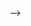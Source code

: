 <!-- ![header](https://raw.githubusercontent.com/larsroettig/larsroettig/master/images/Twitter_Header.jpg)


<p align="center">
  <a href="https://larsroettig.dev">
  <img src="https://img.shields.io/badge/-larsroettig.dev-%23000?logo=React&style=for-the-badge" alt="LarsRoettig.dev"/>
  </a>
  <a href="https://github.com/larsroettig?tab=followers">
    <img src="https://img.shields.io/github/followers/larsroettig?label=Followers&logo=GitHub&style=for-the-badge" alt="GitHub badge" />
  </a>
  <a href="http://twitter.com/larsroettig">
    <img src="https://img.shields.io/twitter/follow/larsroettig?label=Twitter&logo=twitter&style=for-the-badge" />
  </a>
  <a href="http://youtube.com/LarsRoettig?sub_confirmation=1">
    <img src="https://img.shields.io/youtube/channel/views/UChc7jbOW4s_DRyS56zwD-cQ??label=YouTube&logo=YouTube&style=for-the-badge" />
  </a>
</p>

## Hi there,

I develop Magento Projects as Software Engineer at TechDivision GmbH.Over 10 years of development experience working with different clients over the world. 
As Magento PWA Studio Maintainer i try help with any problem or feature request.
In my Free time I really like to bask in nature’s glory right here in the south of Bavaria. 
I also like cycling, hiking or sometimes just relax somewhere to free the mind and gain new ideas.

## Languages 📝
<img
     src="https://github-readme-stats.vercel.app/api/top-langs/?username=larsroettig&layout=compact&theme=tokyonight"
     />
     
## Contribution Graph 📊
<p align="center">
  <img width="48%" src="https://github-readme-stats.vercel.app/api?username=larsroettig&show_icons=true&theme=tokyonight" />
  <img width="48%" src="https://github-readme-streak-stats.herokuapp.com/?user=larsroettig&theme=tokyonight" /> -->



<!-- ## Hi there 👋 I'm a backend developer

<a href="https://t.me/uudfa57">
  <img align="left" alt="Telegram" width="22px" src="https://camo.githubusercontent.com/5c1975da7d9ab735ceb71c57b6c7e48ff3e08ca4/68747470733a2f2f6564656e742e6769746875622e696f2f537570657254696e7949636f6e732f696d616765732f7376672f74656c656772616d2e737667">
</a>
<a href="https://discord.gg/kloveazaks#4117">
  <img align="left" alt="Discord" width="22px" src="https://raw.githubusercontent.com/peterthehan/peterthehan/master/assets/discord.svg" />
</a>
<a href="https://twitter.com/KloVeazaks">
  <img align="left" alt="Twitter" width="22px" src="https://raw.githubusercontent.com/peterthehan/peterthehan/master/assets/twitter.svg" />
</a>
<a href="https://www.linkedin.com/in/%D0%B4%D0%B0%D0%BD%D1%8F-%D0%B7%D0%B0%D0%BA%D1%81-874469236/">
  <img align="left" alt="LinkedIN" width="22px" src="https://raw.githubusercontent.com/peterthehan/peterthehan/master/assets/linkedin.svg" />
</a>

</br>

### Technology stack

<img align="right" alt="GIF" src="https://github.com/kloveazaks/kloveazaks/blob/main/code.gif?raw=true" width="500" height="320" />

**Back-end**

![Python](https://img.shields.io/badge/-Python-black?style=material-square&logo=Python)
![Django](https://img.shields.io/badge/-Django-0aad48?style=material-square&logo=Django)
![Django Rest Framework](https://img.shields.io/badge/DRF-red?style=material-square&logo=Django)
![Django Channels](https://img.shields.io/badge/-Django_Channels-46a2f1?style=material-square&logo=Django)
![DCRF](https://img.shields.io/badge/-DCRF-46a2f1?style=material-square&logo=Django)
![Django Ninja](https://img.shields.io/badge/-Django_Ninja-%234B32C3?style=material-square&logo=Django)
![FastAPI](https://img.shields.io/badge/-FastAPI-%2300C7B7?style=material-square&logo=FastAPI)
![Flask](https://img.shields.io/badge/-Flask-%232c3e50?style=material-square&logo=Flask)
![ORMAR](https://img.shields.io/badge/-ORMAR-DD0031?style=material-square&logo=ORMAR)
![SqlAlchemy](https://img.shields.io/badge/-SqlAlchemy-FCA121?style=material-square&logo=SqlAlchemy)
![Celery](https://img.shields.io/badge/-Celery-%2300C7B7?style=material-square&logo=Celery)

**Databases**

![Postgresql](https://img.shields.io/badge/-Postgresql-%232c3e50?style=material-square&logo=Postgresql)
![Redis](https://img.shields.io/badge/-Redis-FCA121?style=material-square&logo=Redis)
![Redis](https://img.shields.io/badge/-MongoDB-2300C7B7?style=material-square&logo=MongoDB)

**Front-end**

![JavaScript](https://img.shields.io/badge/-JavaScript-%23F7DF1C?style=material-square&logo=javascript&logoColor=000000&labelColor=%23F7DF1C&color=%23FFCE5A)

![HTML5](https://img.shields.io/badge/-HTML5-%23E44D27?style=material-square&logo=html5&logoColor=ffffff)
![CSS3](https://img.shields.io/badge/-CSS3-%231572B6?style=material-square&logo=css3)

**Tools**

![Docker](https://img.shields.io/badge/-Docker-46a2f1?style=material-square&logo=docker&logoColor=white)
![Pycharm](https://img.shields.io/badge/-PyCharm-ffce5a?style=material-square&logo=pycharm)
![Postman](https://img.shields.io/badge/Postman-FCA121?style=material-square&logo=postman)
![Vscode](https://img.shields.io/badge/vscode-008890?style=material-square&logo=visual-studio-code)

![Linux](https://img.shields.io/badge/Linux-black?style=material-square&logo=linux)
![Git](https://img.shields.io/badge/-Git-black?style=material-square&logo=git)
![GitHub](https://img.shields.io/badge/-GitHub-181717?style=material-square&logo=github)
<!-- ![GitLab](https://img.shields.io/badge/-GitLab-FCA121?style=material-square&logo=gitlab) -->

<!-- **Learning**

![TypeScript](https://img.shields.io/badge/-TypeScript-007ACC?style=flat-square&logo=typescript&logoColor=white)
![Vue.js](https://img.shields.io/badge/-Vue.js-%232c3e50?style=flat-square&logo=vue.js)
![Angular](https://img.shields.io/badge/-Angular-DD0031?style=flat-square&logo=angular&logoColor=whiter)
![TailwindCss](https://img.shields.io/badge/-TailwindCss-%231a202c?style=flat-square&logo=tailwind-css) -->

<!-- ![Go](https://img.shields.io/badge/-Go-grey?style=material-square&logo=go) -->
<!-- ![С#](https://img.shields.io/badge/-%D0%A1Sharp-1d72b1?style=material-square&logo=csharp) -->
<!-- ![С++](https://img.shields.io/badge/-C++-1d72b1?style=material-square&logo=cplusplus) -->

<!-- ## 𝗦𝘁𝗮𝘁𝘀

![kloveazaks github stats](https://github-readme-stats.vercel.app/api?username=kloveazaks&show_icons=true&theme=tokyonight&include_all_commits=true&count_private=true)
![kloveazaks Languages](https://github-readme-stats.vercel.app/api/top-langs/?username=kloveazaks&layout=compact&count_private=true&theme=tokyonight&langs_count=30)



<a href="https://github.com/anuraghazra/github-readme-stats">
  <img align="center" src="https://github-readme-stats.vercel.app/api/pin/?username=kloveazaks&repo=invoicely" />
</a>
<a href="https://github.com/anuraghazra/convoychat">
  <img align="center" src="https://github-readme-stats.vercel.app/api/pin/?username=kloveazaks&repo=django_movie" />
</a> --> -->





